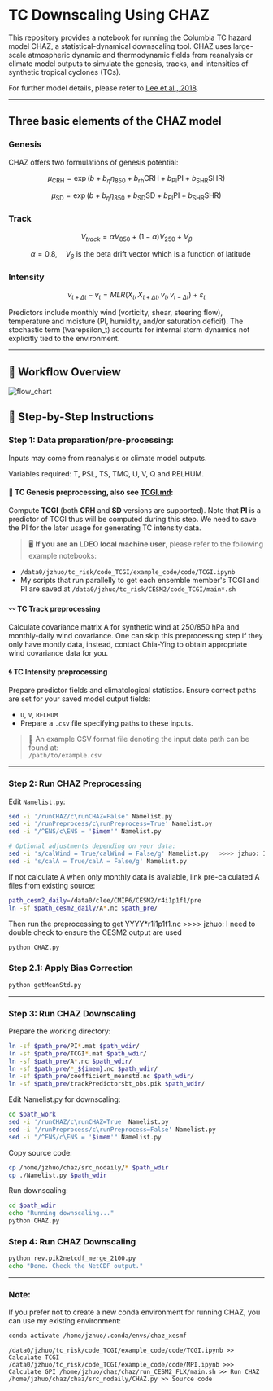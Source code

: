 # TC Downscaling Using CHAZ

This repository provides a notebook for running the Columbia TC hazard model CHAZ, a statistical-dynamical downscaling tool. CHAZ uses large-scale atmospheric dynamic and thermodynamic fields from reanalysis or climate model outputs to simulate the genesis, tracks, and intensities of synthetic tropical cyclones (TCs).

For further model details, please refer to [Lee et al., 2018](https://doi.org/10.1002/2017MS001186).

---

## Three basic elements of the CHAZ model

### Genesis

CHAZ offers two formulations of genesis potential:

$$
\mu_{\text{CRH}} = \exp\left(b + b_{\eta} \eta_{850} + b_{\text{rh}} \text{CRH} + b_{\text{PI}} \text{PI} + b_{\text{SHR}} \text{SHR}\right)
$$

$$
\mu_{\text{SD}} = \exp\left(b + b_{\eta} \eta_{850} + b_{\text{SD}} \text{SD} + b_{\text{PI}} \text{PI} + b_{\text{SHR}} \text{SHR}\right)
$$

### Track

$$
V_{track} = \alpha V_{850} + (1 - \alpha)V_{250} + V_{\beta}
$$

$$
\quad \alpha = 0.8, \quad V_{\beta} \text{  is the beta drift vector which is a function of latitude}
$$


### Intensity

$$
v_{t+\Delta t} - v_t = MLR(X_t, X_{t+\Delta t}, v_t, v_{t-\Delta t}) + \varepsilon_t
$$

Predictors include monthly wind (vorticity, shear, steering flow), temperature and moisture (PI, humidity, and/or saturation deficit). The stochastic term \(\varepsilon_t\) accounts for internal storm dynamics not explicitly tied to the environment.

---

## 🔁 Workflow Overview

![flow_chart](https://user-images.githubusercontent.com/46905677/126709479-ad3eab03-a4bd-4ea5-a85b-79f1a83bed83.png)

## 🔧 Step-by-Step Instructions

### Step 1: Data preparation/pre-processing:

Inputs may come from reanalysis or climate model outputs.

Variables required: T, PSL, TS, TMQ, U, V, Q and RELHUM.

#### 🐾 TC Genesis preprocessing, also see [TCGI.md](https://github.com/jingyizhuo/CESM2-FA_TC/blob/main/CHAZ/TCGI.md): 

Compute **TCGI** (both **CRH** and **SD** versions are supported). 
Note that **PI** is a predictor of TCGI thus will be computed during this step. We need to save the PI for the later usage for generating TC intensity data.

> 🖥 **If you are an LDEO local machine user**, please refer to the following example notebooks:
- `/data0/jzhuo/tc_risk/code_TCGI/example_code/code/TCGI.ipynb`
- My scripts that run parallelly to get each ensemble member's TCGI and PI are saved at `/data0/jzhuo/tc_risk/CESM2/code_TCGI/main*.sh` 

#### 〰️ TC Track preprocessing
Calculate covariance matrix A for synthetic wind at 250/850 hPa and monthly-daily wind covariance. 
One can skip this preprocessing step if they only have montly data, instead, contact Chia-Ying to obtain appropriate wind covariance data for you.

#### 🌀 TC Intensity preprocessing
Prepare predictor fields and climatological statistics. 
Ensure correct paths are set for your saved model output fields:
  - `U`, `V`, `RELHUM`
  - Prepare a `.csv` file specifying paths to these inputs.  
  > 📄 An example CSV format file denoting the input data path can be found at:  
  `/path/to/example.csv`

---

### Step 2: Run CHAZ Preprocessing

Edit `Namelist.py`:

```bash
sed -i '/runCHAZ/c\runCHAZ=False' Namelist.py
sed -i '/runPreprocess/c\runPreprocess=True' Namelist.py
sed -i "/^ENS/c\ENS = '$imem'" Namelist.py

# Optional adjustments depending on your data:
sed -i 's/calWind = True/calWind = False/g' Namelist.py   >>>> jzhuo: I forthet why False for this. 
sed -i 's/calA = True/calA = False/g' Namelist.py
```

If not calculate A when only monthly data is avaliable, link pre-calculated A files from existing source:
```bash
path_cesm2_daily=/data0/clee/CMIP6/CESM2/r4i1p1f1/pre
ln -sf $path_cesm2_daily/A*.nc $path_pre/
```

Then run the preprocessing to get YYYY*r1i1p1f1.nc    >>>> jzhuo: I need to double check to ensure the CESM2 output are used
```bash
python CHAZ.py
```

### Step 2.1: Apply Bias Correction 
```bash
python getMeanStd.py
```

---

### Step 3: Run CHAZ Downscaling
Prepare the working directory:
```bash
ln -sf $path_pre/PI*.mat $path_wdir/
ln -sf $path_pre/TCGI*.mat $path_wdir/
ln -sf $path_pre/A*.nc $path_wdir/
ln -sf $path_pre/*_${imem}.nc $path_wdir/
ln -sf $path_pre/coefficient_meanstd.nc $path_wdir/
ln -sf $path_pre/trackPredictorsbt_obs.pik $path_wdir/
```

Edit Namelist.py for downscaling:
```bash
cd $path_work
sed -i '/runCHAZ/c\runCHAZ=True' Namelist.py
sed -i '/runPreprocess/c\runPreprocess=False' Namelist.py
sed -i "/^ENS/c\ENS = '$imem'" Namelist.py

```

Copy source code:
```bash
cp /home/jzhuo/chaz/src_nodaily/* $path_wdir
cp ./Namelist.py $path_wdir
```


Run downscaling:
```bash
cd $path_wdir
echo "Running downscaling..."
python CHAZ.py
```

### Step 4: Run CHAZ Downscaling
```bash
python rev.pik2netcdf_merge_2100.py
echo "Done. Check the NetCDF output."
```

---

### Note:
If you prefer not to create a new conda environment for running CHAZ, you can use my existing environment:
```bash
conda activate /home/jzhuo/.conda/envs/chaz_xesmf
```

`/data0/jzhuo/tc_risk/code_TCGI/example_code/code/TCGI.ipynb >> Calculate TCGI
/data0/jzhuo/tc_risk/code_TCGI/example_code/code/MPI.ipynb >>> Calculate GPI
/home/jzhuo/chaz/chaz/run_CESM2_FLX/main.sh >> Run CHAZ
/home/jzhuo/chaz/chaz/src_nodaily/CHAZ.py >> Source code`



